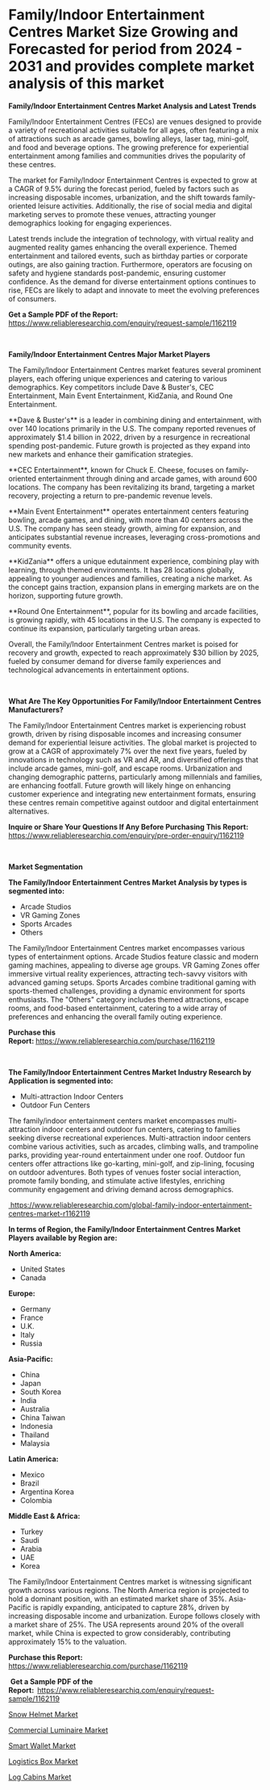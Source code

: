 <p><h1>Family/Indoor Entertainment Centres Market Size Growing and Forecasted for period from 2024 - 2031 and provides complete market analysis of this market</h1></p><p><strong>Family/Indoor Entertainment Centres Market Analysis and Latest Trends</strong></p>
<p><p>Family/Indoor Entertainment Centres (FECs) are venues designed to provide a variety of recreational activities suitable for all ages, often featuring a mix of attractions such as arcade games, bowling alleys, laser tag, mini-golf, and food and beverage options. The growing preference for experiential entertainment among families and communities drives the popularity of these centres.</p><p>The market for Family/Indoor Entertainment Centres is expected to grow at a CAGR of 9.5% during the forecast period, fueled by factors such as increasing disposable incomes, urbanization, and the shift towards family-oriented leisure activities. Additionally, the rise of social media and digital marketing serves to promote these venues, attracting younger demographics looking for engaging experiences.</p><p>Latest trends include the integration of technology, with virtual reality and augmented reality games enhancing the overall experience. Themed entertainment and tailored events, such as birthday parties or corporate outings, are also gaining traction. Furthermore, operators are focusing on safety and hygiene standards post-pandemic, ensuring customer confidence. As the demand for diverse entertainment options continues to rise, FECs are likely to adapt and innovate to meet the evolving preferences of consumers.</p></p>
<p><strong>Get a Sample PDF of the Report:&nbsp;</strong> <a href="https://www.reliableresearchiq.com/enquiry/request-sample/1162119?utm_campaign=1137&utm_medium=2&utm_source=Github&utm_content=ia&utm_term=10122024&utm_id=familyindoor-entertainment-centres">https://www.reliableresearchiq.com/enquiry/request-sample/1162119</a></p>
<p>&nbsp;</p>
<p><strong>Family/Indoor Entertainment Centres Major Market Players</strong></p>
<p><p>The Family/Indoor Entertainment Centres market features several prominent players, each offering unique experiences and catering to various demographics. Key competitors include Dave & Buster's, CEC Entertainment, Main Event Entertainment, KidZania, and Round One Entertainment.</p><p>**Dave & Buster's** is a leader in combining dining and entertainment, with over 140 locations primarily in the U.S. The company reported revenues of approximately $1.4 billion in 2022, driven by a resurgence in recreational spending post-pandemic. Future growth is projected as they expand into new markets and enhance their gamification strategies.</p><p>**CEC Entertainment**, known for Chuck E. Cheese, focuses on family-oriented entertainment through dining and arcade games, with around 600 locations. The company has been revitalizing its brand, targeting a market recovery, projecting a return to pre-pandemic revenue levels. </p><p>**Main Event Entertainment** operates entertainment centers featuring bowling, arcade games, and dining, with more than 40 centers across the U.S. The company has seen steady growth, aiming for expansion, and anticipates substantial revenue increases, leveraging cross-promotions and community events.</p><p>**KidZania** offers a unique edutainment experience, combining play with learning, through themed environments. It has 28 locations globally, appealing to younger audiences and families, creating a niche market. As the concept gains traction, expansion plans in emerging markets are on the horizon, supporting future growth.</p><p>**Round One Entertainment**, popular for its bowling and arcade facilities, is growing rapidly, with 45 locations in the U.S. The company is expected to continue its expansion, particularly targeting urban areas.</p><p>Overall, the Family/Indoor Entertainment Centres market is poised for recovery and growth, expected to reach approximately $30 billion by 2025, fueled by consumer demand for diverse family experiences and technological advancements in entertainment options.</p></p>
<p>&nbsp;</p>
<p><strong>What Are The Key Opportunities For Family/Indoor Entertainment Centres Manufacturers?</strong></p>
<p><p>The Family/Indoor Entertainment Centres market is experiencing robust growth, driven by rising disposable incomes and increasing consumer demand for experiential leisure activities. The global market is projected to grow at a CAGR of approximately 7% over the next five years, fueled by innovations in technology such as VR and AR, and diversified offerings that include arcade games, mini-golf, and escape rooms. Urbanization and changing demographic patterns, particularly among millennials and families, are enhancing footfall. Future growth will likely hinge on enhancing customer experience and integrating new entertainment formats, ensuring these centres remain competitive against outdoor and digital entertainment alternatives.</p></p>
<p><strong>Inquire or Share Your Questions If Any Before Purchasing This Report:</strong> <a href="https://www.reliableresearchiq.com/enquiry/pre-order-enquiry/1162119?utm_campaign=1137&utm_medium=2&utm_source=Github&utm_content=ia&utm_term=10122024&utm_id=familyindoor-entertainment-centres">https://www.reliableresearchiq.com/enquiry/pre-order-enquiry/1162119</a></p>
<p>&nbsp;</p>
<p><strong>Market Segmentation</strong></p>
<p><strong>The Family/Indoor Entertainment Centres Market Analysis by types is segmented into:</strong></p>
<p><ul><li>Arcade Studios</li><li>VR Gaming Zones</li><li>Sports Arcades</li><li>Others</li></ul></p>
<p><p>The Family/Indoor Entertainment Centres market encompasses various types of entertainment options. Arcade Studios feature classic and modern gaming machines, appealing to diverse age groups. VR Gaming Zones offer immersive virtual reality experiences, attracting tech-savvy visitors with advanced gaming setups. Sports Arcades combine traditional gaming with sports-themed challenges, providing a dynamic environment for sports enthusiasts. The "Others" category includes themed attractions, escape rooms, and food-based entertainment, catering to a wide array of preferences and enhancing the overall family outing experience.</p></p>
<p><strong>Purchase this Report:&nbsp;</strong><a href="https://www.reliableresearchiq.com/purchase/1162119?utm_campaign=1137&utm_medium=2&utm_source=Github&utm_content=ia&utm_term=10122024&utm_id=familyindoor-entertainment-centres">https://www.reliableresearchiq.com/purchase/1162119</a></p>
<p>&nbsp;</p>
<p><strong>The Family/Indoor Entertainment Centres Market Industry Research by Application is segmented into:</strong></p>
<p><ul><li>Multi-attraction Indoor Centers</li><li>Outdoor Fun Centers</li></ul></p>
<p><p>The family/indoor entertainment centers market encompasses multi-attraction indoor centers and outdoor fun centers, catering to families seeking diverse recreational experiences. Multi-attraction indoor centers combine various activities, such as arcades, climbing walls, and trampoline parks, providing year-round entertainment under one roof. Outdoor fun centers offer attractions like go-karting, mini-golf, and zip-lining, focusing on outdoor adventures. Both types of venues foster social interaction, promote family bonding, and stimulate active lifestyles, enriching community engagement and driving demand across demographics.</p></p>
<p><a href="https://www.reliableresearchiq.com/global-family-indoor-entertainment-centres-market-r1162119?utm_campaign=1137&utm_medium=2&utm_source=Github&utm_content=ia&utm_term=10122024&utm_id=familyindoor-entertainment-centres">&nbsp;https://www.reliableresearchiq.com/global-family-indoor-entertainment-centres-market-r1162119</a></p>
<p><strong>In terms of Region, the Family/Indoor Entertainment Centres Market Players available by Region are:</strong></p>
<p>
    <p> <strong> North America: </strong>
        <ul>
            <li>United States</li>
            <li>Canada</li>
        </ul>
        </p> 
    <p> <strong> Europe: </strong>
        <ul>
            <li>Germany</li>
            <li>France</li>
            <li>U.K.</li>
            <li>Italy</li>
            <li>Russia</li>
        </ul>
        </p> 
    <p> <strong> Asia-Pacific: </strong>
        <ul>
            <li>China</li>
            <li>Japan</li>
            <li>South Korea</li>
            <li>India</li>
            <li>Australia</li>
            <li>China Taiwan</li>
            <li>Indonesia</li>
            <li>Thailand</li>
            <li>Malaysia</li>
        </ul>
        </p> 
    <p> <strong> Latin America: </strong>
        <ul>
            <li>Mexico</li>
            <li>Brazil</li>
            <li>Argentina Korea</li>
            <li>Colombia</li>
        </ul>
        </p> 
    <p> <strong> Middle East & Africa: </strong>
        <ul>
            <li>Turkey</li>
            <li>Saudi</li>
            <li>Arabia</li>
            <li>UAE</li>
            <li>Korea</li>
        </ul>
    </p>
    </p>
<p><p>The Family/Indoor Entertainment Centres market is witnessing significant growth across various regions. The North America region is projected to hold a dominant position, with an estimated market share of 35%. Asia-Pacific is rapidly expanding, anticipated to capture 28%, driven by increasing disposable income and urbanization. Europe follows closely with a market share of 25%. The USA represents around 20% of the overall market, while China is expected to grow considerably, contributing approximately 15% to the valuation.</p></p>
<p><strong>Purchase this Report: </strong><a href="https://www.reliableresearchiq.com/purchase/1162119?utm_campaign=1137&utm_medium=2&utm_source=Github&utm_content=ia&utm_term=10122024&utm_id=familyindoor-entertainment-centres">https://www.reliableresearchiq.com/purchase/1162119</a></p>
<p>&nbsp;<strong>Get a Sample PDF of the Report:&nbsp;&nbsp;</strong><a href="https://www.reliableresearchiq.com/enquiry/request-sample/1162119?utm_campaign=1137&utm_medium=2&utm_source=Github&utm_content=ia&utm_term=10122024&utm_id=familyindoor-entertainment-centres">https://www.reliableresearchiq.com/enquiry/request-sample/1162119</a></p>
<p><strong></strong></p>
<p><p><a href="https://www.linkedin.com/pulse/c-hannibex-sqmmf?utm_campaign=1137&utm_medium=2&utm_source=Github&utm_content=ia&utm_term=10122024&utm_id=familyindoor-entertainment-centres">Snow Helmet Market</a></p><p><a href="https://www.linkedin.com/pulse/c-hannibex-sqmmf?utm_campaign=1137&utm_medium=2&utm_source=Github&utm_content=ia&utm_term=10122024&utm_id=familyindoor-entertainment-centres">Commercial Luminaire Market</a></p><p><a href="https://www.linkedin.com/pulse/c-hannibex-sqmmf?utm_campaign=1137&utm_medium=2&utm_source=Github&utm_content=ia&utm_term=10122024&utm_id=familyindoor-entertainment-centres">Smart Wallet Market</a></p><p><a href="https://www.linkedin.com/pulse/c-hannibex-sqmmf?utm_campaign=1137&utm_medium=2&utm_source=Github&utm_content=ia&utm_term=10122024&utm_id=familyindoor-entertainment-centres">Logistics Box Market</a></p><p><a href="https://www.linkedin.com/pulse/c-hannibex-sqmmf?utm_campaign=1137&utm_medium=2&utm_source=Github&utm_content=ia&utm_term=10122024&utm_id=familyindoor-entertainment-centres">Log Cabins Market</a></p></p>